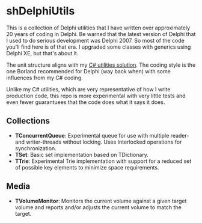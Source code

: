 # shDelphiUtils

This is a collection of Delphi utilities that I have written over approximately 20 years of coding in Delphi. Be warned that the latest version of Delphi that I used to do serious development was Delphi 2007. So most of the code you'll find here is of that era. I upgraded some classes with generics using Delphi XE, but that's about it.

The unit structure aligns with my [C# utilities solution](https://github.com/personalnexus/ShUtilities). The coding style is the one Borland recommended for Delphi (way back when) with some influences from my C# coding.

Unlike my C# utilities, which are very representative of how I write production code, this repo is more experimental with very little tests and even fewer guarantuees that the code does what it says it does.

## Collections

* __TConcurrentQueue__: Experimental queue for use with multiple reader- and writer-threads without locking. Uses Interlocked operations for synchronization.
* __TSet__: Basic set implementation based on TDictionary.
* __TTrie__: Experimental Trie implementation with support for a reduced set of possible key elements to minimize space requirements.

## Media

* __TVolumeMonitor__: Monitors the current volume against a given target volume and reports and/or adjusts the current volume to match the target.